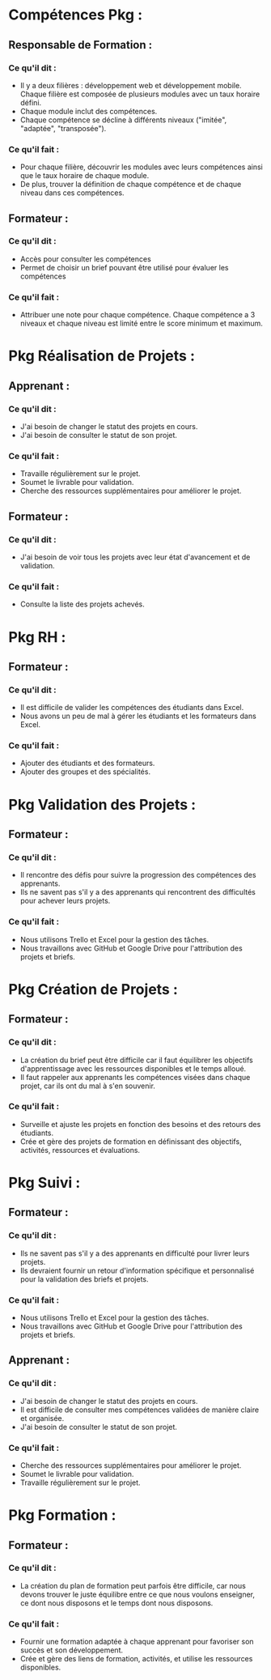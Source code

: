 # Compétences Pkg :

## Responsable de Formation :

### Ce qu'il dit :

- Il y a deux filières : développement web et développement mobile. Chaque filière est composée de plusieurs modules avec un taux horaire défini.
- Chaque module inclut des compétences.
- Chaque compétence se décline à différents niveaux ("imitée", "adaptée", "transposée").

### Ce qu'il fait :

- Pour chaque filière, découvrir les modules avec leurs compétences ainsi que le taux horaire de chaque module.
- De plus, trouver la définition de chaque compétence et de chaque niveau dans ces compétences.

## Formateur :

### Ce qu'il dit :

- Accès pour consulter les compétences
- Permet de choisir un brief pouvant être utilisé pour évaluer les compétences

### Ce qu'il fait :

- Attribuer une note pour chaque compétence. Chaque compétence a 3 niveaux et chaque niveau est limité entre le score minimum et maximum.

# Pkg Réalisation de Projets :

## Apprenant :

### Ce qu'il dit :

- J'ai besoin de changer le statut des projets en cours.
- J'ai besoin de consulter le statut de son projet.

### Ce qu'il fait :

- Travaille régulièrement sur le projet.
- Soumet le livrable pour validation.
- Cherche des ressources supplémentaires pour améliorer le projet.

## Formateur :

### Ce qu'il dit :

- J'ai besoin de voir tous les projets avec leur état d'avancement et de validation.

### Ce qu'il fait :

- Consulte la liste des projets achevés.

# Pkg RH :

## Formateur :

### Ce qu'il dit :

- Il est difficile de valider les compétences des étudiants dans Excel.
- Nous avons un peu de mal à gérer les étudiants et les formateurs dans Excel.

### Ce qu'il fait :

- Ajouter des étudiants et des formateurs.
- Ajouter des groupes et des spécialités.

# Pkg Validation des Projets :

## Formateur :

### Ce qu'il dit :

- Il rencontre des défis pour suivre la progression des compétences des apprenants.
- Ils ne savent pas s'il y a des apprenants qui rencontrent des difficultés pour achever leurs projets.

### Ce qu'il fait :

- Nous utilisons Trello et Excel pour la gestion des tâches.
- Nous travaillons avec GitHub et Google Drive pour l'attribution des projets et briefs.

# Pkg Création de Projets :

## Formateur :

### Ce qu'il dit :

- La création du brief peut être difficile car il faut équilibrer les objectifs d'apprentissage avec les ressources disponibles et le temps alloué.
- Il faut rappeler aux apprenants les compétences visées dans chaque projet, car ils ont du mal à s'en souvenir.

### Ce qu'il fait :

- Surveille et ajuste les projets en fonction des besoins et des retours des étudiants.
- Crée et gère des projets de formation en définissant des objectifs, activités, ressources et évaluations.

# Pkg Suivi :

## Formateur :

### Ce qu'il dit :

- Ils ne savent pas s'il y a des apprenants en difficulté pour livrer leurs projets.
- Ils devraient fournir un retour d'information spécifique et personnalisé pour la validation des briefs et projets.

### Ce qu'il fait :

- Nous utilisons Trello et Excel pour la gestion des tâches.
- Nous travaillons avec GitHub et Google Drive pour l'attribution des projets et briefs.

## Apprenant :

### Ce qu'il dit :

- J'ai besoin de changer le statut des projets en cours.
- Il est difficile de consulter mes compétences validées de manière claire et organisée.
- J'ai besoin de consulter le statut de son projet.

### Ce qu'il fait :

- Cherche des ressources supplémentaires pour améliorer le projet.
- Soumet le livrable pour validation.
- Travaille régulièrement sur le projet.

# Pkg Formation :

## Formateur :

### Ce qu'il dit :

- La création du plan de formation peut parfois être difficile, car nous devons trouver le juste équilibre entre ce que nous voulons enseigner, ce dont nous disposons et le temps dont nous disposons.

### Ce qu'il fait :

- Fournir une formation adaptée à chaque apprenant pour favoriser son succès et son développement.
- Crée et gère des liens de formation, activités, et utilise les ressources disponibles.
